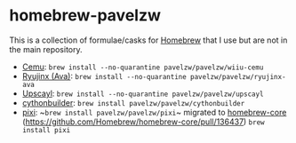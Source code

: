 # homebrew-pavelzw

This is a collection of formulae/casks for [Homebrew](https://brew.sh/) that I use but are not in the main repository.

- [Cemu](https://cemu.info): `brew install --no-quarantine pavelzw/pavelzw/wiiu-cemu`
- [Ryujinx (Ava)](https://ryujinx.org): `brew install --no-quarantine pavelzw/pavelzw/ryujinx-ava`
- [Upscayl](https://github.com/upscayl/upscayl): `brew install --no-quarantine pavelzw/pavelzw/upscayl`
- [cythonbuilder](https://github.com/mike-huls/cythonbuilder/): `brew install pavelzw/pavelzw/cythonbuilder`
- [pixi](https://github.com/prefix-dev/pixi): ~`brew install pavelzw/pavelzw/pixi`~ migrated to [homebrew-core](https://formulae.brew.sh/formula/pixi) (https://github.com/Homebrew/homebrew-core/pull/136437) `brew install pixi`

